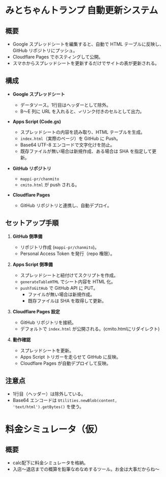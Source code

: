 # みとちゃんトランプ 自動更新システム

## 概要
- Google スプレッドシートを編集すると、自動で HTML テーブルに反映し、GitHub リポジトリにプッシュ。
- Cloudflare Pages でホスティングして公開。
- スマホからスプレッドシートを更新するだけでサイトの表が更新される。

## 構成
- **Google スプレッドシート**
  - データソース。1行目はヘッダーとして除外。
  - B〜E 列に URL を入れると、✓リンク付きのセルとして出力。

- **Apps Script (Code.gs)**
  - スプレッドシートの内容を読み取り、HTML テーブルを生成。
  - `index.html`（実際のページ）を GitHub に Push。
  - Base64 UTF-8 エンコードで文字化けを防止。
  - 既存ファイルが無い場合は新規作成、ある場合は SHA を指定して更新。

- **GitHub リポジトリ**
  - `mappi-pr/chanmito`
  - `cmito.html` が push される。

- **Cloudflare Pages**
  - GitHub リポジトリと連携し、自動デプロイ。

## セットアップ手順

1. **GitHub 側準備**
   - リポジトリ作成 (`mappi-pr/chanmito`)。
   - Personal Access Token を発行（repo 権限）。

2. **Apps Script 側準備**
   - スプレッドシートと紐付けてスクリプトを作成。
   - `generateTableHTML` でシート内容を HTML 化。
   - `pushToGitHub` で GitHub API に PUT。
     - ファイルが無い場合は新規作成。
     - 既存ファイルは SHA を取得して更新。

3. **Cloudflare Pages 設定**
   - GitHub リポジトリを接続。
   - デフォルトで `index.html` が公開される。(cmito.htmlにリダイレクト)

4. **動作確認**
   - スプレッドシートを更新。
   - Apps Script トリガーを走らせて GitHub に反映。
   - Cloudflare Pages が自動デプロイして反映。

## 注意点
- 1行目（ヘッダー）は除外している。
- Base64 エンコードは `Utilities.newBlob(content, 'text/html').getBytes()` を使う。

# 料金シミュレータ（仮）

## 概要
- calc配下に料金シミュレータを格納。
- 入店～退店までの概算を鉛筆なめなめするツール。お金は大事だからね～

